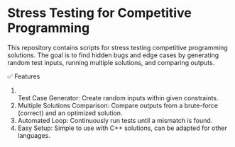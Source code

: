 # Stress Testing for Competitive Programming
This repository contains scripts for stress testing competitive programming solutions. The goal is to find hidden bugs and edge cases by generating random test inputs, running multiple solutions, and comparing outputs.

✅ Features
<ol>
  <li> </li>Test Case Generator: Create random inputs within given constraints.</li>
  <li>Multiple Solutions Comparison: Compare outputs from a brute-force (correct) and an optimized solution.</li>
  <li>Automated Loop: Continuously run tests until a mismatch is found.</li>
  <li>Easy Setup: Simple to use with C++ solutions, can be adapted for other languages.</li>
</ol>

